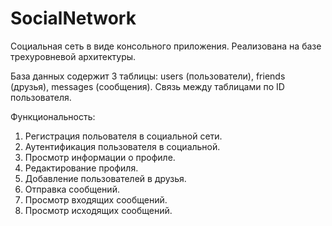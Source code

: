 # SocialNetwork

Социальная сеть в виде консольного приложения.
Реализована на базе трехуровневой архитектуры.

База данных содержит 3 таблицы: users (пользователи), friends (друзья), messages (сообщения). Связь между таблицами по ID пользователя.

Функциональность:
1. Регистрация польователя в социальной сети.
2. Аутентификация пользователя в социальной.
3. Просмотр информации о профиле.
4. Редактирование профиля.
5. Добавление пользователей в друзья.
6. Отправка сообщений.
7. Просмотр входящих сообщений.
8. Просмотр исходящих сообщений.

